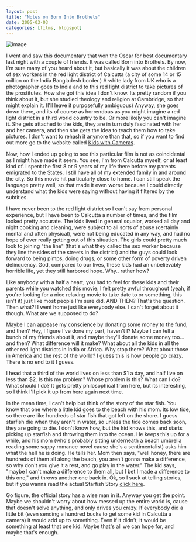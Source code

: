 ```yaml
---
layout: post
title: "Notes on Born Into Brothels"
date: 2005-03-03
categories: [films, blogspot]
---
```

![image](https://www.calcuttaweb.com/store/image/cache/data/usa/dvd/born-into-brothels-dvd-504-800x800.jpg)

I went and saw this documentary that won the Oscar for best documentary last night with a couple of friends. It was called Born into Brothels. By now, I'm sure many of you heard about it, but basically it was about the children of sex workers in the red light district of Calcutta (a city of some 14 or 15 million on the India Bangladesh border.) A white lady from UK who is a photographer goes to India and to this red light district to take pictures of the prostitutes. How she got this idea I don't know. Its pretty random if you think about it, but she studied theology and religion at Cambridge, so that might explain it. (I'll leave it purposefully ambiguous) Anyway, she goes down there, and its of course as horrendous as you might imagine a red light district in a third world country to be. Or more likely you can't imagine it. She gets attached to the kids, they are in turn duly fascinated with her and her camera, and then she gets the idea to teach them how to take pictures. I don't want to rehash it anymore than that, so if you want to find out more go to the website called [Kids with Cameras](http://www.kids-with-cameras.org/).

Now, how I ended up going to see this particular film is not as coincidental as I might have made it seem. You see, I'm from Calcutta myself, or at least kind of. I spent the first 8 or 9 years of my life there before my parents emigrated to the States. I still have all of my extended family in and around the city. So this movie hit particularly close to home. I can still speak the language pretty well, so that made it even worse because I could directly understand what the kids were saying without having it filtered by the subtitles.

I have never been to the red light district so I can't say from personal experience, but I have been to Calcutta a number of times, and the film looked pretty accurate. The kids lived in general squalor, worked all day and night cooking and cleaning, were subject to all sorts of abuse (certainly mental and often physical), were not being educated in any way, and had no hope of ever really getting out of this situation. The girls could pretty much look to joining "the line" (that's what they called the sex worker because they line the sides of the streets in the district) and the guys could look forward to being pimps, doing drugs, or some other form of poverty driven delinquency. God, compared to our lives, these kids had an unbelievably horrible life, yet they still harbored hope. Why.. rather how?

Like anybody with a half a heart, you had to feel for these kids and their parents while you watched this movie. I felt pretty awful throughout (yeah, if you're looking for a nice relaxing movie to take date to or something, this isn't it) just like most people I'm sure did. AND THEN? That's the question. Then what?! I went home just like everybody else. I can't forget about it though. What are we supposed to do?

Maybe I can appease my conscience by donating some money to the fund, and then? Hey, I figure I've done my part, haven't I? Maybe I can tell a bunch of my friends about it, and maybe they'll donate some money too... and then? What difference will it make? What about all the kids in all the other red light districts in India or Africa. Why stop there? What about those in America and the rest of the world? I guess this is how people go crazy. There is no end to it I guess.

I head that a third of the world lives on less than $1 a day, and half live on less than $2. Is this my problem? Whose problem is this? What can I do? What should I do? It gets pretty philosophical from here, but its interesting, so I think I'll pick it up from here again next time.

In the mean time, I can't help but think of the story of the star fish. You know that one where a little kid goes to the beach with his mom. Its low tide, so there are like hundreds of star fish that got left on the shore. I guess starfish die when they aren't in water, so unless the tide comes back soon, they are going to die. I don't know how, but the kid knows this, and starts picking up starfish and throwing them into the ocean. He keeps this up for a while, and his mom (who's probably sitting underneath a beach umbrella reading some sappy romance novel cause she's a sentimentalist) asks him what the hell he is doing. He tells her. Mom then says, "well honey, there are hundreds of them all along the beach, you aren't gonna make a difference, so why don't you give it a rest, and go play in the water." The kid says, "maybe I can't make a difference to them all, but I bet I made a difference to this one," and throws another one back in. Ok, so I suck at telling stories, but if you wanna read the actual Starfish Story [click here](https://eventsforchange.wordpress.com/2011/06/05/the-starfish-story-one-step-towards-changing-the-world/).

Go figure, the official story has a wise man in it. Anyway you get the point. Maybe we shouldn't worry about how messed up the entire world is, cause that doesn't solve anything, and only drives you crazy. If everybody did a little bit (even sending a hundred bucks to get some kid in Calcutta a camera) it would add up to something. Even if it didn't, it would be something at least that one kid. Maybe that's all we can hope for, and maybe that's enough.
